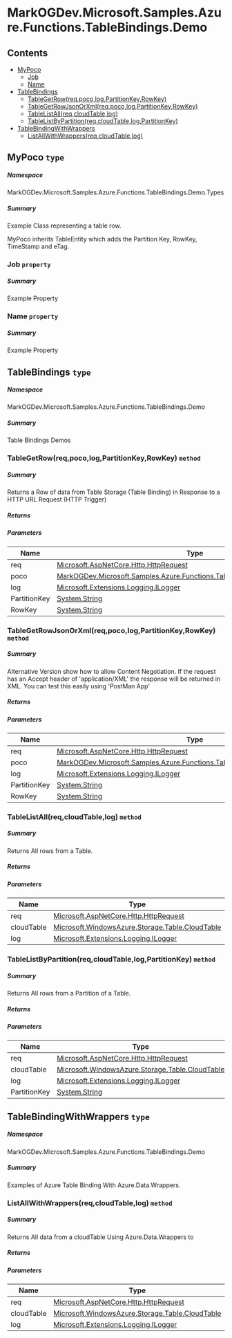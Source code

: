 <a name='assembly'></a>
# MarkOGDev.Microsoft.Samples.Azure.Functions.TableBindings.Demo

## Contents

- [MyPoco](#T-MarkOGDev-Microsoft-Samples-Azure-Functions-TableBindings-Demo-Types-MyPoco 'MarkOGDev.Microsoft.Samples.Azure.Functions.TableBindings.Demo.Types.MyPoco')
  - [Job](#P-MarkOGDev-Microsoft-Samples-Azure-Functions-TableBindings-Demo-Types-MyPoco-Job 'MarkOGDev.Microsoft.Samples.Azure.Functions.TableBindings.Demo.Types.MyPoco.Job')
  - [Name](#P-MarkOGDev-Microsoft-Samples-Azure-Functions-TableBindings-Demo-Types-MyPoco-Name 'MarkOGDev.Microsoft.Samples.Azure.Functions.TableBindings.Demo.Types.MyPoco.Name')
- [TableBindings](#T-MarkOGDev-Microsoft-Samples-Azure-Functions-TableBindings-Demo-TableBindings 'MarkOGDev.Microsoft.Samples.Azure.Functions.TableBindings.Demo.TableBindings')
  - [TableGetRow(req,poco,log,PartitionKey,RowKey)](#M-MarkOGDev-Microsoft-Samples-Azure-Functions-TableBindings-Demo-TableBindings-TableGetRow-Microsoft-AspNetCore-Http-HttpRequest,MarkOGDev-Microsoft-Samples-Azure-Functions-TableBindings-Demo-Types-MyPoco,Microsoft-Extensions-Logging-ILogger,System-String,System-String- 'MarkOGDev.Microsoft.Samples.Azure.Functions.TableBindings.Demo.TableBindings.TableGetRow(Microsoft.AspNetCore.Http.HttpRequest,MarkOGDev.Microsoft.Samples.Azure.Functions.TableBindings.Demo.Types.MyPoco,Microsoft.Extensions.Logging.ILogger,System.String,System.String)')
  - [TableGetRowJsonOrXml(req,poco,log,PartitionKey,RowKey)](#M-MarkOGDev-Microsoft-Samples-Azure-Functions-TableBindings-Demo-TableBindings-TableGetRowJsonOrXml-Microsoft-AspNetCore-Http-HttpRequest,MarkOGDev-Microsoft-Samples-Azure-Functions-TableBindings-Demo-Types-MyPoco,Microsoft-Extensions-Logging-ILogger,System-String,System-String- 'MarkOGDev.Microsoft.Samples.Azure.Functions.TableBindings.Demo.TableBindings.TableGetRowJsonOrXml(Microsoft.AspNetCore.Http.HttpRequest,MarkOGDev.Microsoft.Samples.Azure.Functions.TableBindings.Demo.Types.MyPoco,Microsoft.Extensions.Logging.ILogger,System.String,System.String)')
  - [TableListAll(req,cloudTable,log)](#M-MarkOGDev-Microsoft-Samples-Azure-Functions-TableBindings-Demo-TableBindings-TableListAll-Microsoft-AspNetCore-Http-HttpRequest,Microsoft-WindowsAzure-Storage-Table-CloudTable,Microsoft-Extensions-Logging-ILogger- 'MarkOGDev.Microsoft.Samples.Azure.Functions.TableBindings.Demo.TableBindings.TableListAll(Microsoft.AspNetCore.Http.HttpRequest,Microsoft.WindowsAzure.Storage.Table.CloudTable,Microsoft.Extensions.Logging.ILogger)')
  - [TableListByPartition(req,cloudTable,log,PartitionKey)](#M-MarkOGDev-Microsoft-Samples-Azure-Functions-TableBindings-Demo-TableBindings-TableListByPartition-Microsoft-AspNetCore-Http-HttpRequest,Microsoft-WindowsAzure-Storage-Table-CloudTable,Microsoft-Extensions-Logging-ILogger,System-String- 'MarkOGDev.Microsoft.Samples.Azure.Functions.TableBindings.Demo.TableBindings.TableListByPartition(Microsoft.AspNetCore.Http.HttpRequest,Microsoft.WindowsAzure.Storage.Table.CloudTable,Microsoft.Extensions.Logging.ILogger,System.String)')
- [TableBindingWithWrappers](#T-MarkOGDev-Microsoft-Samples-Azure-Functions-TableBindings-Demo-TableBindingWithWrappers 'MarkOGDev.Microsoft.Samples.Azure.Functions.TableBindings.Demo.TableBindingWithWrappers')
  - [ListAllWithWrappers(req,cloudTable,log)](#M-MarkOGDev-Microsoft-Samples-Azure-Functions-TableBindings-Demo-TableBindingWithWrappers-ListAllWithWrappers-Microsoft-AspNetCore-Http-HttpRequest,Microsoft-WindowsAzure-Storage-Table-CloudTable,Microsoft-Extensions-Logging-ILogger- 'MarkOGDev.Microsoft.Samples.Azure.Functions.TableBindings.Demo.TableBindingWithWrappers.ListAllWithWrappers(Microsoft.AspNetCore.Http.HttpRequest,Microsoft.WindowsAzure.Storage.Table.CloudTable,Microsoft.Extensions.Logging.ILogger)')

<a name='T-MarkOGDev-Microsoft-Samples-Azure-Functions-TableBindings-Demo-Types-MyPoco'></a>
## MyPoco `type`

##### Namespace

MarkOGDev.Microsoft.Samples.Azure.Functions.TableBindings.Demo.Types

##### Summary

Example Class representing a table row.

MyPoco inherits TableEntity which adds the Partition Key, RowKey, TimeStamp and eTag.

<a name='P-MarkOGDev-Microsoft-Samples-Azure-Functions-TableBindings-Demo-Types-MyPoco-Job'></a>
### Job `property`

##### Summary

Example Property

<a name='P-MarkOGDev-Microsoft-Samples-Azure-Functions-TableBindings-Demo-Types-MyPoco-Name'></a>
### Name `property`

##### Summary

Example Property

<a name='T-MarkOGDev-Microsoft-Samples-Azure-Functions-TableBindings-Demo-TableBindings'></a>
## TableBindings `type`

##### Namespace

MarkOGDev.Microsoft.Samples.Azure.Functions.TableBindings.Demo

##### Summary

Table Bindings Demos

<a name='M-MarkOGDev-Microsoft-Samples-Azure-Functions-TableBindings-Demo-TableBindings-TableGetRow-Microsoft-AspNetCore-Http-HttpRequest,MarkOGDev-Microsoft-Samples-Azure-Functions-TableBindings-Demo-Types-MyPoco,Microsoft-Extensions-Logging-ILogger,System-String,System-String-'></a>
### TableGetRow(req,poco,log,PartitionKey,RowKey) `method`

##### Summary

Returns a Row of data from Table Storage (Table Binding) in Response to a HTTP URL Request (HTTP Trigger)

##### Returns



##### Parameters

| Name | Type | Description |
| ---- | ---- | ----------- |
| req | [Microsoft.AspNetCore.Http.HttpRequest](#T-Microsoft-AspNetCore-Http-HttpRequest 'Microsoft.AspNetCore.Http.HttpRequest') |  |
| poco | [MarkOGDev.Microsoft.Samples.Azure.Functions.TableBindings.Demo.Types.MyPoco](#T-MarkOGDev-Microsoft-Samples-Azure-Functions-TableBindings-Demo-Types-MyPoco 'MarkOGDev.Microsoft.Samples.Azure.Functions.TableBindings.Demo.Types.MyPoco') |  |
| log | [Microsoft.Extensions.Logging.ILogger](#T-Microsoft-Extensions-Logging-ILogger 'Microsoft.Extensions.Logging.ILogger') |  |
| PartitionKey | [System.String](http://msdn.microsoft.com/query/dev14.query?appId=Dev14IDEF1&l=EN-US&k=k:System.String 'System.String') |  |
| RowKey | [System.String](http://msdn.microsoft.com/query/dev14.query?appId=Dev14IDEF1&l=EN-US&k=k:System.String 'System.String') |  |

<a name='M-MarkOGDev-Microsoft-Samples-Azure-Functions-TableBindings-Demo-TableBindings-TableGetRowJsonOrXml-Microsoft-AspNetCore-Http-HttpRequest,MarkOGDev-Microsoft-Samples-Azure-Functions-TableBindings-Demo-Types-MyPoco,Microsoft-Extensions-Logging-ILogger,System-String,System-String-'></a>
### TableGetRowJsonOrXml(req,poco,log,PartitionKey,RowKey) `method`

##### Summary

Alternative Version show how to allow Content Negotiation. If the request has an Accept header of 'application/XML' the response will be returned in XML.
You can test this easily using 'PostMan App'

##### Returns



##### Parameters

| Name | Type | Description |
| ---- | ---- | ----------- |
| req | [Microsoft.AspNetCore.Http.HttpRequest](#T-Microsoft-AspNetCore-Http-HttpRequest 'Microsoft.AspNetCore.Http.HttpRequest') |  |
| poco | [MarkOGDev.Microsoft.Samples.Azure.Functions.TableBindings.Demo.Types.MyPoco](#T-MarkOGDev-Microsoft-Samples-Azure-Functions-TableBindings-Demo-Types-MyPoco 'MarkOGDev.Microsoft.Samples.Azure.Functions.TableBindings.Demo.Types.MyPoco') |  |
| log | [Microsoft.Extensions.Logging.ILogger](#T-Microsoft-Extensions-Logging-ILogger 'Microsoft.Extensions.Logging.ILogger') |  |
| PartitionKey | [System.String](http://msdn.microsoft.com/query/dev14.query?appId=Dev14IDEF1&l=EN-US&k=k:System.String 'System.String') |  |
| RowKey | [System.String](http://msdn.microsoft.com/query/dev14.query?appId=Dev14IDEF1&l=EN-US&k=k:System.String 'System.String') |  |

<a name='M-MarkOGDev-Microsoft-Samples-Azure-Functions-TableBindings-Demo-TableBindings-TableListAll-Microsoft-AspNetCore-Http-HttpRequest,Microsoft-WindowsAzure-Storage-Table-CloudTable,Microsoft-Extensions-Logging-ILogger-'></a>
### TableListAll(req,cloudTable,log) `method`

##### Summary

Returns All rows from a Table.

##### Returns



##### Parameters

| Name | Type | Description |
| ---- | ---- | ----------- |
| req | [Microsoft.AspNetCore.Http.HttpRequest](#T-Microsoft-AspNetCore-Http-HttpRequest 'Microsoft.AspNetCore.Http.HttpRequest') |  |
| cloudTable | [Microsoft.WindowsAzure.Storage.Table.CloudTable](#T-Microsoft-WindowsAzure-Storage-Table-CloudTable 'Microsoft.WindowsAzure.Storage.Table.CloudTable') |  |
| log | [Microsoft.Extensions.Logging.ILogger](#T-Microsoft-Extensions-Logging-ILogger 'Microsoft.Extensions.Logging.ILogger') |  |

<a name='M-MarkOGDev-Microsoft-Samples-Azure-Functions-TableBindings-Demo-TableBindings-TableListByPartition-Microsoft-AspNetCore-Http-HttpRequest,Microsoft-WindowsAzure-Storage-Table-CloudTable,Microsoft-Extensions-Logging-ILogger,System-String-'></a>
### TableListByPartition(req,cloudTable,log,PartitionKey) `method`

##### Summary

Returns All rows from a Partition of a Table.

##### Returns



##### Parameters

| Name | Type | Description |
| ---- | ---- | ----------- |
| req | [Microsoft.AspNetCore.Http.HttpRequest](#T-Microsoft-AspNetCore-Http-HttpRequest 'Microsoft.AspNetCore.Http.HttpRequest') |  |
| cloudTable | [Microsoft.WindowsAzure.Storage.Table.CloudTable](#T-Microsoft-WindowsAzure-Storage-Table-CloudTable 'Microsoft.WindowsAzure.Storage.Table.CloudTable') |  |
| log | [Microsoft.Extensions.Logging.ILogger](#T-Microsoft-Extensions-Logging-ILogger 'Microsoft.Extensions.Logging.ILogger') |  |
| PartitionKey | [System.String](http://msdn.microsoft.com/query/dev14.query?appId=Dev14IDEF1&l=EN-US&k=k:System.String 'System.String') |  |

<a name='T-MarkOGDev-Microsoft-Samples-Azure-Functions-TableBindings-Demo-TableBindingWithWrappers'></a>
## TableBindingWithWrappers `type`

##### Namespace

MarkOGDev.Microsoft.Samples.Azure.Functions.TableBindings.Demo

##### Summary

Examples of Azure Table Binding With Azure.Data.Wrappers.

<a name='M-MarkOGDev-Microsoft-Samples-Azure-Functions-TableBindings-Demo-TableBindingWithWrappers-ListAllWithWrappers-Microsoft-AspNetCore-Http-HttpRequest,Microsoft-WindowsAzure-Storage-Table-CloudTable,Microsoft-Extensions-Logging-ILogger-'></a>
### ListAllWithWrappers(req,cloudTable,log) `method`

##### Summary

Returns All data from a cloudTable
Using Azure.Data.Wrappers to

##### Returns



##### Parameters

| Name | Type | Description |
| ---- | ---- | ----------- |
| req | [Microsoft.AspNetCore.Http.HttpRequest](#T-Microsoft-AspNetCore-Http-HttpRequest 'Microsoft.AspNetCore.Http.HttpRequest') |  |
| cloudTable | [Microsoft.WindowsAzure.Storage.Table.CloudTable](#T-Microsoft-WindowsAzure-Storage-Table-CloudTable 'Microsoft.WindowsAzure.Storage.Table.CloudTable') |  |
| log | [Microsoft.Extensions.Logging.ILogger](#T-Microsoft-Extensions-Logging-ILogger 'Microsoft.Extensions.Logging.ILogger') |  |
